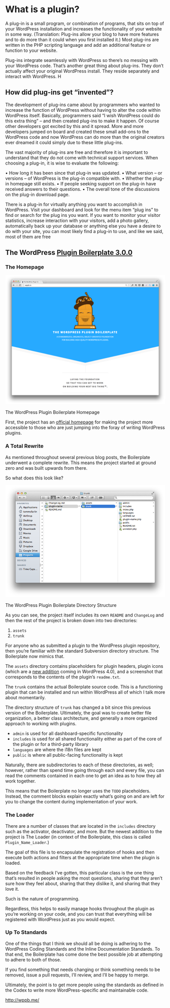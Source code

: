      

# What is a plugin?

A plug-in is a small program, or combination of programs, that sits on top of your WordPress installation and increases the functionality of your website in some way. (Translation: Plug-ins allow your blog to have more features and to do more than it could when you first installed it.) Most plug-ins are written in the PHP scripting language and add an additional feature or function to your website.

Plug-ins integrate seamlessly with WordPress so there’s no messing with your WordPress code. That’s another great thing about plug-ins. They don’t actually affect your original WordPress install. They reside separately and interact with WordPress.
H
## How did plug-ins get “invented”?

The development of plug-ins came about by programmers who wanted to increase the function of WordPress without having to alter the code within WordPress itself. Basically, programmers said “I wish WordPress could do this extra thing” – and then created plug-ins to make it happen. Of course other developers got excited by this and it spread. More and more developers jumped on board and created these small add-ons to the WordPress code and now WordPress can do more than the original creators ever dreamed it could simply due to these little plug-ins.

The vast majority of plug-ins are free and therefore it is important to understand that they do not come with technical support services. When choosing a plug-in, it is wise to evaluate the following:

• How long it has been since that plug-in was updated.
• What version – or versions – of WordPress is the plug-in compatible with.
• Whether the plug-in homepage still exists.
• If people seeking support on the plug-in have received answers to their questions.
• The overall tone of the discussions on the plug-in download page.

There is a plug-in for virtually anything you want to accomplish in WordPress. Visit your dashboard and look for the menu item “plug ins” to find or search for the plug ins you want.  If you want to monitor your visitor statistics, increase interaction with your visitors, add a photo gallery, automatically back up your database or anything else you have a desire to do with your site, you can most likely find a plug-in to use, and like we said, most of them are free

## The WordPress [Plugin Boilerplate 3.0.0](https://tommcfarlin.com/wordpress-plugin-boilerplate-3/)

### The Homepage

![wppb.png](assets/wppb.png)

The WordPress Plugin Boilerplate Homepage

First, the project has an [official homepage](http://wppb.io/) for making the project more accessible to those who are just jumping into the foray of writing WordPress plugins.

### A Total Rewrite

As mentioned throughout several previous blog posts, the Boilerplate underwent a complete rewrite. This means the project started at ground zero and was built upwards from there.

So what does this look like?

![wppb-structure.png](assets/wppb-structure.png)

The WordPress Plugin Boilerplate Directory Structure

As you can see, the project itself includes its own `README` and `ChangeLog` and then the rest of the project is broken down into two directories:

1. `assets`
1. `trunk`

For anyone who as submitted a plugin to the WordPress plugin repository, then you’re familiar with the standard Subversion directory structure. The Boilerplate now mimics that.

The `assets` directory contains placeholders for plugin headers, plugin icons (which are a [new addition](http://make.wordpress.org/core/2014/08/21/introducing-plugin-icons-in-the-plugin-installer/) coming in WordPress 4.0), and a screenshot that corresponds to the contents of the plugin’s `readme.txt`.

The `trunk` contains the actual Boilerplate source code. This is a functioning plugin that can be installed and run within WordPress all of which I talk more about momentarily.

The directory structure of `trunk` has changed a bit since this previous version of the Boilerplate. Ultimately, the goal was to create better file organization, a better class architecture, and generally a more organized approach to working with plugins.

* `admin` is used for all dashboard-specific functionality
* `includes` is used for all shared functionality either as part of the core of the plugin or for a third-party library
* `languages` are where the i18n files are kept
* `public` is where all public-facing functionality is kept

Naturally, there are subdirectories to each of these directories, as well; however, rather than spend time going through each and every file, you can read the comments contained in each one to get an idea as to how they all work together.

This means that the Boilerplate no longer uses the `TODO` placeholders. Instead, the comment blocks explain exactly what’s going on and are left for you to change the content during implementation of your work.

### The Loader

There are a number of classes that are located in the `includes` directory such as the activator, deactivator, and more. But the newest addition to the project is The Loader (in context of the Boilerplate, this class is called `Plugin_Name_Loader`.)

The goal of this file is to encapsulate the registration of hooks and then execute both actions and filters at the appropriate time when the plugin is loaded.

Based on the feedback I’ve gotten, this particular class is the one thing that’s resulted in people asking the most questions, sharing that they aren’t sure how they feel about, sharing that they dislike it, and sharing that they love it.

Such is the nature of programming.

Regardless, this helps to easily manage hooks throughout the plugin as you’re working on your code, and you can trust that everything will be registered with WordPress just as you would expect.

### Up To Standards

One of the things that I think we should all be doing is adhering to the WordPress Coding Standards and the Inline Documentation Standards. To that end, the Boilerplate has come done the best possible job at attempting to adhere to both of those.

If you find something that needs changing or think something needs to be removed, issue a pull requests, I’ll review, and I’ll be happy to merge.

Ultimately, the point is to get more people using the standards as defined in the Codex to write more WordPress-specific and maintainable code.

 

 

http://wppb.me/

